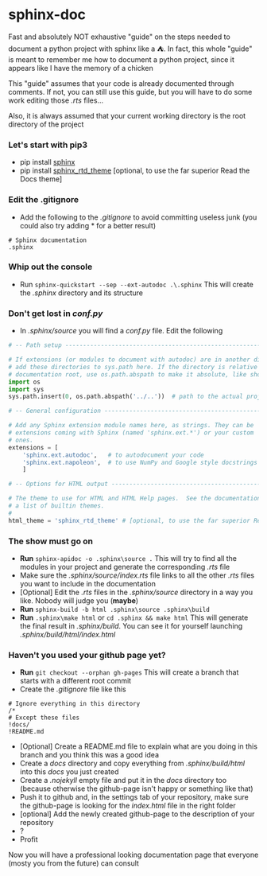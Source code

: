 
# sphinx-doc
Fast and absolutely NOT exhaustive "guide" on the steps needed to document a python project with sphinx like a :tent:. In fact, this whole "guide" is meant to remember me how to document a python project, since it appears like I have the memory of a chicken

This "guide" assumes that your code is already documented through comments. If not, you can still use this guide, but you will have to do some work editing those _.rts_ files...

Also, it is always assumed that your current working directory is the root directory of the project

### Let's start with pip3
- pip install [sphinx](https://www.sphinx-doc.org/en/master/index.html)
- pip install [sphinx_rtd_theme](https://sphinx-rtd-theme.readthedocs.io/en/stable/) \[optional, to use the far superior Read the Docs theme\]

### Edit the .gitignore
- Add the following to the _.gitignore_ to avoid committing useless junk (you could also try adding * for a better result)
``` .gitignore
# Sphinx documentation
.sphinx
```

### Whip out the console
- Run `sphinx-quickstart --sep --ext-autodoc .\.sphinx` This will create the _.sphinx_ directory and its structure

### Don't get lost in _conf.py_
- In _.sphinx/source_ you will find a _conf.py_ file. Edit the following
``` python
# -- Path setup --------------------------------------------------------------

# If extensions (or modules to document with autodoc) are in another directory,
# add these directories to sys.path here. If the directory is relative to the
# documentation root, use os.path.abspath to make it absolute, like shown here.
import os
import sys
sys.path.insert(0, os.path.abspath('../..'))  # path to the actual project root folder
```
``` python
# -- General configuration ---------------------------------------------------

# Add any Sphinx extension module names here, as strings. They can be
# extensions coming with Sphinx (named 'sphinx.ext.*') or your custom
# ones.
extensions = [
    'sphinx.ext.autodoc',   # to autodocument your code
    'sphinx.ext.napoleon',  # to use NumPy and Google style docstrings
    ]
```
``` python
# -- Options for HTML output -------------------------------------------------

# The theme to use for HTML and HTML Help pages.  See the documentation for
# a list of builtin themes.
#
html_theme = 'sphinx_rtd_theme' # [optional, to use the far superior Read the Docs theme]
```

### The show must go on
- **Run** `sphinx-apidoc -o .sphinx\source .` This will try to find all the modules in your project and generate the corresponding _.rts_ file
- Make sure the _.sphinx/source/index.rts_ file links to all the other _.rts_ files you want to include in the documentation
- \[Optional\] Edit the _.rts_ files in the _.sphinx/source_ directory in a way you like. Nobody will judge you (**maybe**)
- **Run** `sphinx-build -b html .sphinx\source .sphinx\build`
- **Run** `.sphinx\make html` or `cd .sphinx && make html` This will generate the final result in _.sphinx/build_. You can see it for yourself launching _.sphinx/build/html/index.html_


### Haven't you used your github page yet?
- **Run** `git checkout --orphan gh-pages` This will create a branch that starts with a different root commit
- Create the _.gitignore_ file like this
``` .gitignore
# Ignore everything in this directory
/*
# Except these files
!docs/
!README.md
```
- \[Optional\] Create a README.md file to explain what are you doing in this branch and you think this was a good idea
- Create a _docs_ directory and copy everything from _.sphinx/build/html_ into this _docs_ you just created
- Create a _.nojekyll_ empty file and put it in the _docs_ directory too (because otherwise the github-page isn't happy or something like that)
- Push it to github and, in the settings tab of your repository, make sure the github-page is looking for the _index.html_ file in the right folder
- \[optional\] Add the newly created github-page to the description of your repository
- ?
- Profit

Now you will have a professional looking documentation page that everyone (mosty you from the future) can consult
